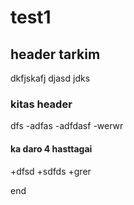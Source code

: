 # test1
## header tarkim
dkfjskafj
djasd
jdks


### kitas header
dfs
-adfas
-adfdasf
-werwr

#### ka daro 4 hasttagai

+dfsd
+sdfds
+grer

end
